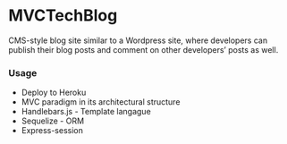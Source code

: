 # MVCTechBlog
CMS-style blog site similar to a Wordpress site, where developers can publish their blog posts and comment on other developers’ posts as well.

### Usage 
* Deploy to Heroku
* MVC paradigm in its architectural structure
* Handlebars.js - Template langague
* Sequelize - ORM
* Express-session
